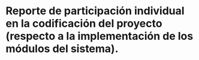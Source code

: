 # Reporte de participación individual en la codificación del proyecto (respecto a la implementación de los módulos del sistema).
